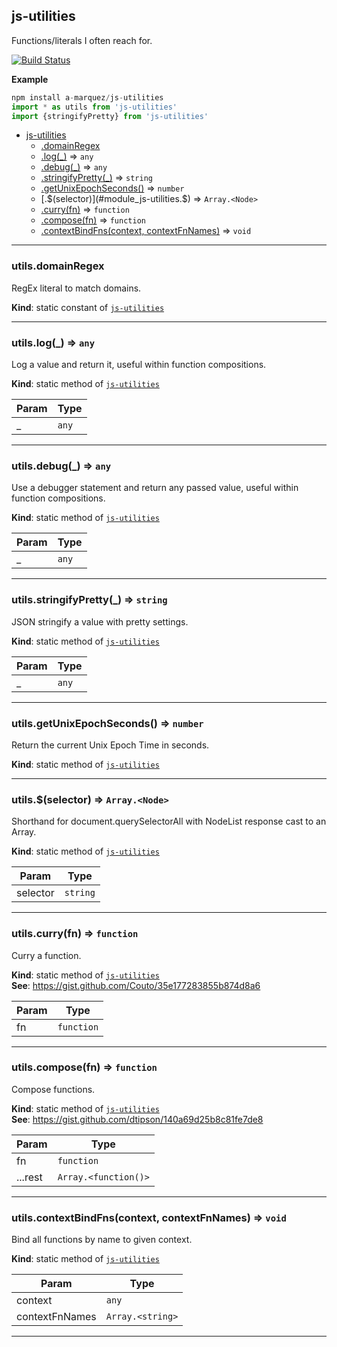 <a name="module_js-utilities"></a>

## js-utilities
Functions/literals I often reach for.

[![Build Status](https://img.shields.io/travis/a-marquez/js-utilities/master.svg?style=flat-square)](https://travis-ci.org/a-marquez/js-utilities)

**Example**  
```js
npm install a-marquez/js-utilities
import * as utils from 'js-utilities'
import {stringifyPretty} from 'js-utilities'
```

* [js-utilities](#module_js-utilities)
    * [.domainRegex](#module_js-utilities.domainRegex)
    * [.log(_)](#module_js-utilities.log) ⇒ <code>any</code>
    * [.debug(_)](#module_js-utilities.debug) ⇒ <code>any</code>
    * [.stringifyPretty(_)](#module_js-utilities.stringifyPretty) ⇒ <code>string</code>
    * [.getUnixEpochSeconds()](#module_js-utilities.getUnixEpochSeconds) ⇒ <code>number</code>
    * [.$(selector)](#module_js-utilities.$) ⇒ <code>Array.&lt;Node&gt;</code>
    * [.curry(fn)](#module_js-utilities.curry) ⇒ <code>function</code>
    * [.compose(fn)](#module_js-utilities.compose) ⇒ <code>function</code>
    * [.contextBindFns(context, contextFnNames)](#module_js-utilities.contextBindFns) ⇒ <code>void</code>


* * *

<a name="module_js-utilities.domainRegex"></a>

### utils.domainRegex
RegEx literal to match domains.

**Kind**: static constant of [<code>js-utilities</code>](#module_js-utilities)  

* * *

<a name="module_js-utilities.log"></a>

### utils.log(_) ⇒ <code>any</code>
Log a value and return it, useful within function compositions.

**Kind**: static method of [<code>js-utilities</code>](#module_js-utilities)  

| Param | Type |
| --- | --- |
| _ | <code>any</code> | 


* * *

<a name="module_js-utilities.debug"></a>

### utils.debug(_) ⇒ <code>any</code>
Use a debugger statement and return any passed value, useful within function compositions.

**Kind**: static method of [<code>js-utilities</code>](#module_js-utilities)  

| Param | Type |
| --- | --- |
| _ | <code>any</code> | 


* * *

<a name="module_js-utilities.stringifyPretty"></a>

### utils.stringifyPretty(_) ⇒ <code>string</code>
JSON stringify a value with pretty settings.

**Kind**: static method of [<code>js-utilities</code>](#module_js-utilities)  

| Param | Type |
| --- | --- |
| _ | <code>any</code> | 


* * *

<a name="module_js-utilities.getUnixEpochSeconds"></a>

### utils.getUnixEpochSeconds() ⇒ <code>number</code>
Return the current Unix Epoch Time in seconds.

**Kind**: static method of [<code>js-utilities</code>](#module_js-utilities)  

* * *

<a name="module_js-utilities.$"></a>

### utils.$(selector) ⇒ <code>Array.&lt;Node&gt;</code>
Shorthand for document.querySelectorAll with NodeList response cast to an Array.

**Kind**: static method of [<code>js-utilities</code>](#module_js-utilities)  

| Param | Type |
| --- | --- |
| selector | <code>string</code> | 


* * *

<a name="module_js-utilities.curry"></a>

### utils.curry(fn) ⇒ <code>function</code>
Curry a function.

**Kind**: static method of [<code>js-utilities</code>](#module_js-utilities)  
**See**: https://gist.github.com/Couto/35e177283855b874d8a6  

| Param | Type |
| --- | --- |
| fn | <code>function</code> | 


* * *

<a name="module_js-utilities.compose"></a>

### utils.compose(fn) ⇒ <code>function</code>
Compose functions.

**Kind**: static method of [<code>js-utilities</code>](#module_js-utilities)  
**See**: https://gist.github.com/dtipson/140a69d25b8c81fe7de8  

| Param | Type |
| --- | --- |
| fn | <code>function</code> | 
| ...rest | <code>Array.&lt;function()&gt;</code> | 


* * *

<a name="module_js-utilities.contextBindFns"></a>

### utils.contextBindFns(context, contextFnNames) ⇒ <code>void</code>
Bind all functions by name to given context.

**Kind**: static method of [<code>js-utilities</code>](#module_js-utilities)  

| Param | Type |
| --- | --- |
| context | <code>any</code> | 
| contextFnNames | <code>Array.&lt;string&gt;</code> | 


* * *

